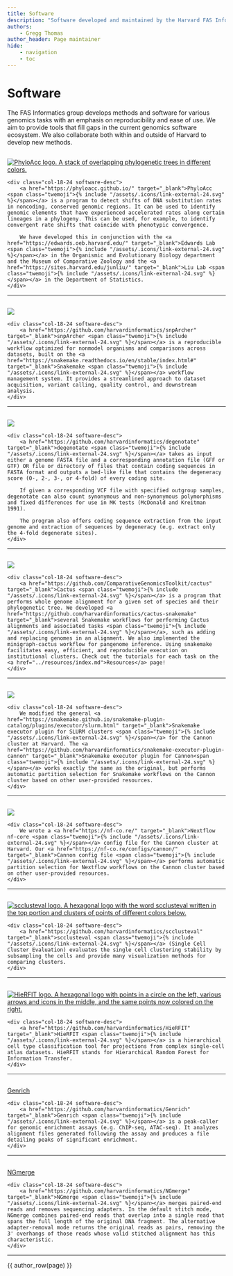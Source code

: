```yaml
---
title: Software
description: "Software developed and maintained by the Harvard FAS Informatics group."
authors:
    - Gregg Thomas
author_header: Page maintainer
hide:
    - navigation
    - toc
---
```


# Software

The FAS Informatics group develops methods and software for various genomics tasks with an emphasis on reproducibility and ease of use. We aim to provide tools that fill gaps in the current genomics software ecosystem. We also collaborate both within and outside of Harvard to develop new methods.

## 
<div class="row software-cont">
    <div class="col-6-24 software-logo-cont">
        <div class="inner-container">
            <a href="https://phyloacc.github.io/" target="_blank">
                <img class="software-logo" src="../img/software-logos/phyloacc-link-logo.png" alt="PhyloAcc logo. A stack of overlapping phylogenetic trees in different colors.">
            </a>
        </div>
    </div>

    <div class="col-18-24 software-desc">
        <a href="https://phyloacc.github.io/" target="_blank">PhyloAcc <span class="twemoji">{% include "/assets/.icons/link-external-24.svg" %}</span></a> is a program to detect shifts of DNA substitution rates in noncoding, conserved genomic regions. It can be used to identify genomic elements that have experienced accelerated rates along certain lineages in a phylogeny. This can be used, for example, to identify convergent rate shifts that coincide with phenotypic convergence. 

        We have developed this in conjunction with the <a href="https://edwards.oeb.harvard.edu/" target="_blank">Edwards Lab <span class="twemoji">{% include "/assets/.icons/link-external-24.svg" %}</span></a> in the Organismic and Evolutionary Biology department and the Museum of Comparative Zoology and the <a href="https://sites.harvard.edu/junliu/" target="_blank">Liu Lab <span class="twemoji">{% include "/assets/.icons/link-external-24.svg" %}</span></a> in the Department of Statistics.
    </div>
</div>

---

##
<div class="row software-cont">
    <div class="col-6-24 software-logo-cont">
        <a href="https://github.com/harvardinformatics/snpArcher" target="_blank" alt="SNP Archer logo. A logo that spells out SNP in large letters and the word Archer below. The S is styled as an abstract snake logo in the style of Snakemake and the P is crossed by an image of an arrow and a bowstring, making it look like a drawn bow and arrow. There is a small image of a bird atop the S.">
            <img class="software-logo" src="../img/software-logos/snparcher-link-logo.png">
        </a>
    </div>

    <div class="col-18-24 software-desc">
        <a href="https://github.com/harvardinformatics/snpArcher" target="_blank">snpArcher <span class="twemoji">{% include "/assets/.icons/link-external-24.svg" %}</span></a> is a reproducible workflow optimized for nonmodel organisms and comparisons across datasets, built on the <a href="https://snakemake.readthedocs.io/en/stable/index.html#" target="_blank">Snakemake <span class="twemoji">{% include "/assets/.icons/link-external-24.svg" %}</span></a> workflow management system. It provides a streamlined approach to dataset acquisition, variant calling, quality control, and downstream analysis.
    </div>

</div>

---

##
<div class="row software-cont">
    <div class="col-6-24 software-logo-cont">
        <a href="https://github.com/harvardinformatics/degenotate" target="_blank" alt="degenotate logo. A square logo with with the word degenotate written, a sequence of numbers and letters below it, and a representation of DNA below that.">
            <img class="software-logo" src="../img/software-logos/degenotate-link-logo.png">
        </a>
    </div>

    <div class="col-18-24 software-desc">
        <a href="https://github.com/harvardinformatics/degenotate" target="_blank">degenotate <span class="twemoji">{% include "/assets/.icons/link-external-24.svg" %}</span></a> takes as input either a genome FASTA file and a corresponding annotation file (GFF or GTF) OR file or directory of files that contain coding sequences in FASTA format and outputs a bed-like file that contains the degeneracy score (0-, 2-, 3-, or 4-fold) of every coding site.

        If given a corresponding VCF file with specified outgroup samples, degenotate can also count synonymous and non-synonymous polymorphisms and fixed differences for use in MK tests (McDonald and Kreitman 1991).

        The program also offers coding sequence extraction from the input genome and extraction of sequences by degeneracy (e.g. extract only the 4-fold degenerate sites).
    </div>
</div>

---

##
<div class="row software-cont">
    <div class="col-6-24 software-logo-cont">
        <a href="https://github.com/harvardinformatics/cactus-snakemake" target="_blank" alt="Cactus snakemake logo. A cartoon cactus in between some small piles of sand with the Snakmake logo, which is a stylized snake that is curled into an S shape, peeking out from the right side of the cactus.">
            <img class="software-logo" src="../img/software-logos/cactus-snakemake-hex.png">
        </a>
    </div>

    <div class="col-18-24 software-desc">
        <a href="https://github.com/ComparativeGenomicsToolkit/cactus" target="_blank">Cactus <span class="twemoji">{% include "/assets/.icons/link-external-24.svg" %}</span></a> is a program that performs whole genome alignment for a given set of species and their phylogenetic tree. We developed <a href="https://github.com/harvardinformatics/cactus-snakemake" target="_blank">several Snakemake workflows for performing Cactus alignments and associated tasks <span class="twemoji">{% include "/assets/.icons/link-external-24.svg" %}</span></a>, such as adding and replacing genomes in an alignment. We also implemented the minigraph-cactus workflow for pangenome inference. Using snakemake facilitates easy, efficient, and reproducible execution on institutional clusters. Check out the tutorials for each task on the <a href="../resources/index.md">Resources</a> page!
    </div>
</div>

---

##
<div class="row software-cont">
    <div class="col-6-24 software-logo-cont">
        <a href="https://github.com/harvardinformatics/snakemake-executor-plugin-cannon" target="_blank" alt="Snakemake cannon plugin logo. The FAS Informatics logo on the left, which is 3 vertical rectangular polygons of different height, some sides colored red and other left white. The Snakmake logo is on the right,  which is a stylized snake that is curled into an S shape.">
            <img class="software-logo" src="../img/software-logos/cannon-snakemake.png">
        </a>
    </div>

    <div class="col-18-24 software-desc">
        We modified the general <a href="https://snakemake.github.io/snakemake-plugin-catalog/plugins/executor/slurm.html" target="_blank">Snakemake executor plugin for SLURM clusters <span class="twemoji">{% include "/assets/.icons/link-external-24.svg" %}</span></a> for the Cannon cluster at Harvard. The <a href="https://github.com/harvardinformatics/snakemake-executor-plugin-cannon" target="_blank">Snakemake executor plugin for Cannon<span class="twemoji">{% include "/assets/.icons/link-external-24.svg" %}</span></a> works exactly the same as the original, but performs automatic partition selection for Snakemake workflows on the Cannon cluster based on other user-provided resources.
    </div>
</div>

---

##
<div class="row software-cont">
    <div class="col-6-24 software-logo-cont">
        <a href="https://nf-co.re/configs/cannon/" target="_blank" alt="nf-core cannon config logo. The FAS Informatics logo on the left, which is 3 vertical rectangular polygons of different height, some sides colored red and other left white. The nf-core logo is on the right, which is a green apple core with a stem on top.">
            <img class="software-logo" src="../img/software-logos/cannon-nf-core.png">
        </a>
    </div>

    <div class="col-18-24 software-desc">
        We wrote a <a href="https://nf-co.re/" target="_blank">Nextflow nf-core <span class="twemoji">{% include "/assets/.icons/link-external-24.svg" %}</span></a> config file for the Cannon cluster at Harvard. Our <a href="https://nf-co.re/configs/cannon/" target="_blank">Cannon config file <span class="twemoji">{% include "/assets/.icons/link-external-24.svg" %}</span></a> performs automatic partition selection for Nextflow workflows on the Cannon cluster based on other user-provided resources.
    </div>
</div>

---

##
<div class="row software-cont">
    <div class="col-6-24 software-logo-cont">
        <a href="https://github.com/harvardinformatics/scclusteval" target="_blank">
            <img class="software-logo" src="../img/software-logos/scclusteval-link-logo.png" alt="scclusteval logo. A hexagonal logo with the word scclusteval written in the top portion and clusters of points of different colors below.">
        </a>
    </div>

    <div class="col-18-24 software-desc">
        <a href="https://github.com/harvardinformatics/scclusteval" target="_blank">scclusteval <span class="twemoji">{% include "/assets/.icons/link-external-24.svg" %}</span></a> (Single Cell Cluster Evaluation) evaluates the single cell clustering stability by subsampling the cells and provide many visualization methods for comparing clusters.
    </div>
</div>

---

##
<div class="row software-cont">
    <div class="col-6-24 software-logo-cont">
        <a href="https://github.com/harvardinformatics/HieRFIT" target="_blank">
            <img class="software-logo" src="../img/software-logos/hierfit-link-logo.png" alt="HieRFIT logo. A hexagonal logo with points in a circle on the left, various arrows and icons in the middle, and the same points now colored on the right.">
        </a>
    </div>

    <div class="col-18-24 software-desc">
        <a href="https://github.com/harvardinformatics/HieRFIT" target="_blank">HieRFIT <span class="twemoji">{% include "/assets/.icons/link-external-24.svg" %}</span></a> is a hierarchical cell type classification tool for projections from complex single-cell atlas datasets. HieRFIT stands for Hierarchical Random Forest for Information Transfer.
    </div>
</div>

---

##
<div class="row software-cont">
    <div class="col-6-24 software-title-cont">
        <div class="software-title">
            <a href="https://github.com/harvardinformatics/Genrich" target="_blank">Genrich</a>
        </div>
    </div>

    <div class="col-18-24 software-desc">
        <a href="https://github.com/harvardinformatics/Genrich" target="_blank">Genrich <span class="twemoji">{% include "/assets/.icons/link-external-24.svg" %}</span></a> is a peak-caller for genomic enrichment assays (e.g. ChIP-seq, ATAC-seq). It analyzes alignment files generated following the assay and produces a file detailing peaks of significant enrichment.
    </div>
</div>

---

##
<div class="row software-cont">
    <div class="col-6-24 software-title-cont">
        <div class="software-title">
            <a href="https://github.com/harvardinformatics/NGmerge" target="_blank">NGmerge</a>
        </div>
    </div>

    <div class="col-18-24 software-desc">
        <a href="https://github.com/harvardinformatics/NGmerge" target="_blank">NGmerge <span class="twemoji">{% include "/assets/.icons/link-external-24.svg" %}</span></a> merges paired-end reads and removes sequencing adapters. In the default stitch mode, NGmerge combines paired-end reads that overlap into a single read that spans the full length of the original DNA fragment. The alternative adapter-removal mode returns the original reads as pairs, removing the 3' overhangs of those reads whose valid stitched alignment has this characteristic.
    </div>
</div>

---

{{ author_row(page) }}

<!-- --------------------------------- -->
<!-- Page specfic CSS -->

<style>
    .md-nav__icon.md-icon {
        display: none;
    }
    /* Hides the menu icon for the toc in the mobile nav sidebar */
    li.md-nav__item.md-nav__item--active nav.md-nav.md-nav--secondary {
        display: none;
    }
    /* Necessary to hide the pop-up table of contents on clicking the same-page link in
    mobile nav sidebar */
</style>